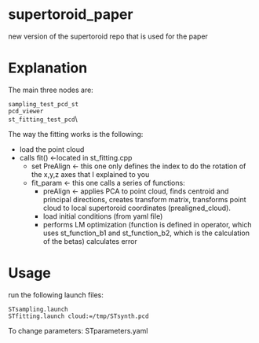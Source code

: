 # supertoroid_paper
new version of the supertoroid repo that is used for the paper

# Explanation
The main three nodes are:

`sampling_test_pcd_st`\
`pcd_viewer`\
`st_fitting_test_pcd`\

The way the fitting works is the following:

- load the point cloud
- calls fit()    <-located in st_fitting.cpp
    - set PreAlign     <- this one only defines the index to do the rotation of the x,y,z axes that I explained to you
    - fit_param        <- this one calls a series of functions:
        - preAlign   <- applies PCA to point cloud, finds centroid and principal directions, creates transform       matrix, transforms point                              cloud to local supertoroid coordinates (prealigned_cloud).
        - load initial conditions (from yaml file)
        - performs LM optimization (function is defined in operator, which uses st_function_b1 and st_function_b2, which is the                   calculation of the betas)
                calculates error

# Usage
run the following launch files:

`STsampling.launch`\
`STfitting.launch cloud:=/tmp/STsynth.pcd`

To change parameters: STparameters.yaml